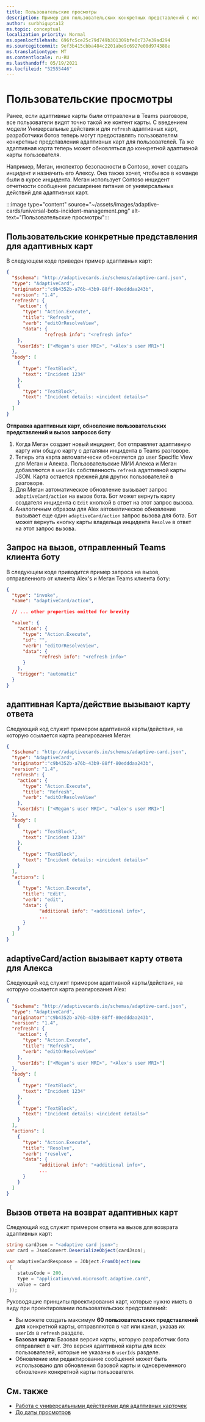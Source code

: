 ```yaml
---
title: Пользовательские просмотры
description: Пример для пользовательских конкретных представлений с использованием универсальных действий
author: surbhigupta12
ms.topic: conceptual
localization_priority: Normal
ms.openlocfilehash: 696fc5ce25c79d749b301309bfe0c737e39ad294
ms.sourcegitcommit: 9ef3b415cbba484c2201abe9c6927e08d974388e
ms.translationtype: MT
ms.contentlocale: ru-RU
ms.lasthandoff: 05/19/2021
ms.locfileid: "52555446"
---
```

# <a name="user-specific-views"></a>Пользовательские просмотры

Ранее, если адаптивные карты были отправлены в Teams разговоре, все пользователи видят точно такой же контент карты. С введением модели Универсальные действия и для `refresh` адаптивных карт, разработчики ботов теперь могут предоставлять пользователям конкретные представления адаптивных карт для пользователей. Та же адаптивная карта теперь может обновляться до конкретной адаптивной карты пользователя.

Например, Меган, инспектор безопасности в Contoso, хочет создать инцидент и назначить его Алексу. Она также хочет, чтобы все в команде были в курсе инцидента. Меган использует Contoso инцидент отчетности сообщение расширение питание от универсальных действий для адаптивных карт.

:::image type="content" source="~/assets/images/adaptive-cards/universal-bots-incident-management.png" alt-text="Пользовательские просмотры":::

## <a name="user-specific-views-for-adaptive-cards"></a>Пользовательские конкретные представления для адаптивных карт

В следующем коде приведен пример адаптивных карт:

```JSON
{
  "$schema": "http://adaptivecards.io/schemas/adaptive-card.json",
  "type": "AdaptiveCard",
  "originator":"c9b4352b-a76b-43b9-88ff-80edddaa243b",
  "version": "1.4",
  "refresh": {
    "action": {
      "type": "Action.Execute",
      "title": "Refresh",
      "verb": "editOrResolveView",
      "data": {
              "refresh info": "<refresh info>"
    },
    "userIds": ["<Megan's user MRI>", "<Alex's user MRI>"]
  },
  "body": [
    {
      "type": "TextBlock",
      "text": "Incident 1234"
    },
    {
      "type": "TextBlock",
      "text": "Incident details: <incident details>"
    }
  ]
}
```

**Отправка адаптивных карт, обновление пользовательских представлений и вызов запросов боту**

1. Когда Меган создает новый инцидент, бот отправляет адаптивную карту или общую карту с деталями инцидента в Teams разговоре.
2. Теперь эта карта автоматически обновляется до user Specific View для Меган и Алекса. Пользовательские МИИ Алекса и Меган добавляются в `userIds` собственность `refresh` адаптивной карты JSON. Карта остается прежней для других пользователей в разговоре.
3. Для Меган автоматическое обновление вызывает запрос `adaptiveCard/action` на вызов бота. Бот может вернуть карту создателя инцидента с `Edit` кнопкой в ответ на этот запрос вызова.
4. Аналогичным образом для Alex автоматическое обновление вызывает еще один `adaptiveCard/action` запрос вызова для бота. Бот может вернуть кнопку карты владельца инцидента `Resolve` в ответ на этот запрос вызова.

## <a name="invoke-request-sent-from-teams-client-to-the-bot"></a>Запрос на вызов, отправленный Teams клиента боту

В следующем коде приводится пример запроса на вызов, отправленного от клиента Alex's и Меган Teams клиента боту:

```JSON
{ 
  "type": "invoke",
  "name": "adaptiveCard/action",

  // ... other properties omitted for brevity

  "value": { 
    "action": { 
      "type": "Action.Execute", 
      "id": "", 
      "verb": "editOrResolveView",
      "data": { 
            "refresh info": "<refresh info>"
      } 
    },
    "trigger": "automatic" 
  }
}
```

## <a name="adaptivecardaction-invoke-response-card"></a>адаптивная Карта/действие вызывают карту ответа

Следующий код служит примером адаптивной карты/действия, на которую ссылается карта реагирования Меган:

```JSON
{
  "$schema": "http://adaptivecards.io/schemas/adaptive-card.json",
  "type": "AdaptiveCard",
  "originator":"c9b4352b-a76b-43b9-88ff-80edddaa243b",
  "version": "1.4",
  "refresh": {
    "action": {
      "type": "Action.Execute",
      "title": "Refresh",
      "verb": "editOrResolveView"
    },
    "userIds": ["<Megan's user MRI>", "<Alex's user MRI>"]
  },
  "body": [
    {
      "type": "TextBlock",
      "text": "Incident 1234"
    },
    {
      "type": "TextBlock",
      "text": "Incident details: <incident details>"
    }
  ],
  "actions": [
    {
      "type": "Action.Execute",
      "title": "Edit",
      "verb": "edit",
      "data": {
            "additional info": "<additional info>",
            ...
      }
    }
  ]
}
```

## <a name="adaptivecardaction-invoke-response-card-for-alex"></a>adaptiveCard/action вызывает карту ответа для Алекса

Следующий код служит примером адаптивной карты/действия, на которую ссылается карта реагирования Alex:

```JSON
{
  "$schema": "http://adaptivecards.io/schemas/adaptive-card.json",
  "type": "AdaptiveCard",
  "originator":"c9b4352b-a76b-43b9-88ff-80edddaa243b",
  "version": "1.4",
  "refresh": {
    "action": {
      "type": "Action.Execute",
      "title": "Refresh",
      "verb": "editOrResolveView"
    },
    "userIds": ["<Megan's user MRI>", "<Alex's user MRI>"]
  },
  "body": [
    {
      "type": "TextBlock",
      "text": "Incident 1234"
    },
    {
      "type": "TextBlock",
      "text": "Incident details: <incident details>"
    }
  ],
  "actions": [
    {
      "type": "Action.Execute",
      "title": "Resolve",
      "verb": "resolve",
      "data": {
            "additional info": "<additional info>",
            ...
      }
    }
  ]
}
```

## <a name="invoke-response-to-return-adaptive-cards"></a>Вызов ответа на возврат адаптивных карт

Следующий код служит примером ответа на вызов для возврата адаптивных карт:

```C#
string cardJson = "<adaptive card json>";
var card = JsonConvert.DeserializeObject(cardJson);

var adaptiveCardResponse = JObject.FromObject(new
 {
    statusCode = 200,
    type = "application/vnd.microsoft.adaptive.card",
    value = card
 });
```

Руководящие принципы проектирования карт, которые нужно иметь в виду при проектировании пользовательских представлений:

* Вы можете создать максимум **60 пользовательских представлений для** конкретной карты, отправляются в чат или канал, указав их `userIds` в `refresh` разделе.
* **Базовая карта:** Базовая версия карты, которую разработчик бота отправляет в чат. Это версия адаптивной карты для всех пользователей, которые не указаны в `userIds` разделе.
* Обновление или редактирование сообщений может быть использовано для обновления базовой карты и одновременного обновления конкретной карты пользователя.

## <a name="see-also"></a>См. также

* [Работа с универсальными действиями для адаптивных карточек](Work-with-universal-actions-for-adaptive-cards.md)
* [До даты просмотров](Up-To-Date-Views.md)
